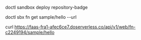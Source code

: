 doctl sandbox deploy repository-badge

doctl sbx fn get sample/hello --url

 curl https://faas-fra1-afec6ce7.doserverless.co/api/v1/web/fn-c2249194/sample/hello
